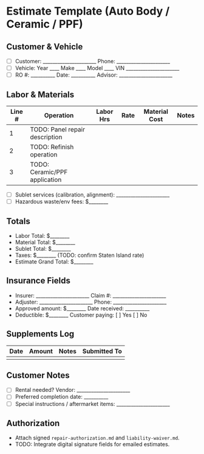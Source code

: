 # Estimate Template (Auto Body / Ceramic / PPF)

## Customer & Vehicle
- [ ] Customer: ______________________ Phone: ______________________
- [ ] Vehicle: Year ____ Make ____ Model ____ VIN ______________________
- [ ] RO #: __________ Date: __________ Advisor: ______________________

## Labor & Materials
| Line # | Operation | Labor Hrs | Rate | Material Cost | Notes |
| --- | --- | --- | --- | --- | --- |
| 1 | TODO: Panel repair description | | | | |
| 2 | TODO: Refinish operation | | | | |
| 3 | TODO: Ceramic/PPF application | | | | |

- [ ] Sublet services (calibration, alignment): ______________________
- [ ] Hazardous waste/env fees: $________

## Totals
- Labor Total: $________
- Material Total: $________
- Sublet Total: $________
- Taxes: $________ (TODO: confirm Staten Island rate)
- Estimate Grand Total: $________

## Insurance Fields
- Insurer: ______________________ Claim #: ______________________
- Adjuster: ______________________ Phone: ______________________
- Approved amount: $________ Date received: __________
- Deductible: $________ Customer paying: [ ] Yes [ ] No

## Supplements Log
| Date | Amount | Notes | Submitted To |
| --- | --- | --- | --- |
| | | | |

## Customer Notes
- [ ] Rental needed? Vendor: ______________________
- [ ] Preferred completion date: __________
- [ ] Special instructions / aftermarket items: ______________________

## Authorization
- Attach signed `repair-authorization.md` and `liability-waiver.md`.
- TODO: Integrate digital signature fields for emailed estimates.
